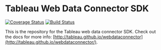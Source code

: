 # Tableau Web Data Connector SDK
[![Coverage Status](https://coveralls.io/repos/github/jagreene/webdataconnector/badge.svg?branch=tests)](https://coveralls.io/github/jagreene/webdataconnector?branch=tests) [![Build Status](https://travis-ci.org/jagreene/webdataconnector.svg?branch=tests)](https://travis-ci.org/jagreene/webdataconnector)

This is the repository for the Tableau web data connector SDK.  Check out the docs for more info: [http://tableau.github.io/webdataconnector](http://tableau.github.io/webdataconnector/).
